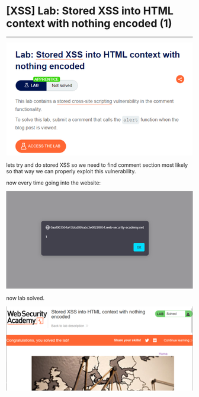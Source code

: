 # [XSS] Lab: Stored XSS into HTML context with nothing encoded (1)

---

![Untitled](%5BXSS%5D%20Lab%20Stored%20XSS%20into%20HTML%20context%20with%20nothin%204be761b9924147648a31ccc40dc8657a/Untitled.png)

lets try and do stored XSS so we need to find comment section most likely so that way we can properly exploit this vulnerability. 

now every time going into the website: 

![Untitled](%5BXSS%5D%20Lab%20Stored%20XSS%20into%20HTML%20context%20with%20nothin%204be761b9924147648a31ccc40dc8657a/Untitled%201.png)

now lab solved. 

![Untitled](%5BXSS%5D%20Lab%20Stored%20XSS%20into%20HTML%20context%20with%20nothin%204be761b9924147648a31ccc40dc8657a/Untitled%202.png)